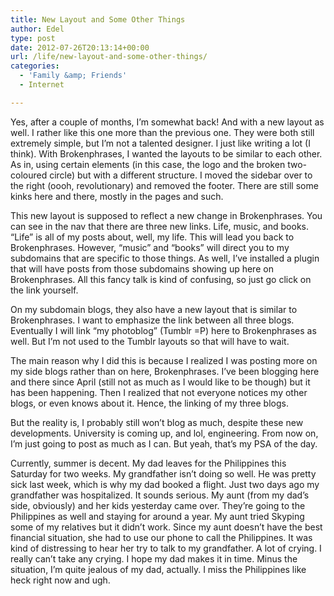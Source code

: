 ```yaml
---
title: New Layout and Some Other Things
author: Edel
type: post
date: 2012-07-26T20:13:14+00:00
url: /life/new-layout-and-some-other-things/
categories:
  - 'Family &amp; Friends'
  - Internet

---
```

Yes, after a couple of months, I&#8217;m somewhat back! And with a new layout as well. I rather like this one more than the previous one. They were both still extremely simple, but I&#8217;m not a talented designer. I just like writing a lot (I think). With Brokenphrases, I wanted the layouts to be similar to each other. As in, using certain elements (in this case, the logo and the broken two-coloured circle) but with a different structure. I moved the sidebar over to the right (oooh, revolutionary) and removed the footer. There are still some kinks here and there, mostly in the pages and such.

This new layout is supposed to reflect a new change in Brokenphrases. You can see in the nav that there are three new links. Life, music, and books. &#8220;Life&#8221; is all of my posts about, well, my life. This will lead you back to Brokenphrases. However, &#8220;music&#8221; and &#8220;books&#8221; will direct you to my subdomains that are specific to those things. As well, I&#8217;ve installed a plugin that will have posts from those subdomains showing up here on Brokenphrases. All this fancy talk is kind of confusing, so just go click on the link yourself.

On my subdomain blogs, they also have a new layout that is similar to Brokenphrases. I want to emphasize the link between all three blogs. Eventually I will link &#8220;my photoblog&#8221; (Tumblr =P) here to Brokenphrases as well. But I&#8217;m not used to the Tumblr layouts so that will have to wait.

The main reason why I did this is because I realized I was posting more on my side blogs rather than on here, Brokenphrases. I&#8217;ve been blogging here and there since April (still not as much as I would like to be though) but it has been happening. Then I realized that not everyone notices my other blogs, or even knows about it. Hence, the linking of my three blogs.

But the reality is, I probably still won&#8217;t blog as much, despite these new developments. University is coming up, and lol, engineering. From now on, I&#8217;m just going to post as much as I can. But yeah, that&#8217;s my PSA of the day.

Currently, summer is decent. My dad leaves for the Philippines this Saturday for two weeks. My grandfather isn&#8217;t doing so well. He was pretty sick last week, which is why my dad booked a flight. Just two days ago my grandfather was hospitalized. It sounds serious. My aunt (from my dad&#8217;s side, obviously) and her kids yesterday came over. They&#8217;re going to the Philippines as well and staying for around a year. My aunt tried Skyping some of my relatives but it didn&#8217;t work. Since my aunt doesn&#8217;t have the best financial situation, she had to use our phone to call the Philippines. It was kind of distressing to hear her try to talk to my grandfather. A lot of crying. I really can&#8217;t take any crying. I hope my dad makes it in time. Minus the situation, I&#8217;m quite jealous of my dad, actually. I miss the Philippines like heck right now and ugh.

<ol class="footnote">
</ol>